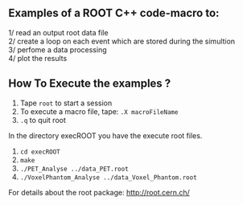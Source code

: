 ## Examples of a ROOT C++ code-macro to:
1/ read an output root data file      
2/ create a loop on each event which are stored during the simultion              
3/ perfome a data processing              
4/ plot the results                  
                                                 
## How To Execute the examples ?

1. Tape `root` to start a session
2. To execute a macro file, tape: `.X macroFileName`
3. `.q` to quit root

In the directory execROOT you have the execute root files.
1. `cd execROOT`
2. `make`
3. `./PET_Analyse ../data_PET.root`
4. `./VoxelPhantom_Analyse ../data_Voxel_Phantom.root`

For details about the root package:
http://root.cern.ch/
